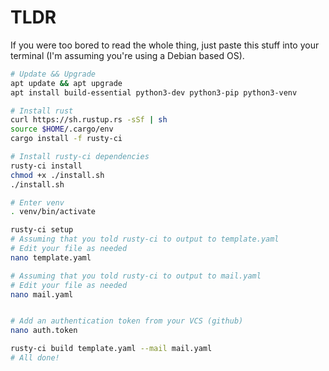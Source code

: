 # TLDR

If you were too bored to read the whole thing, just paste this stuff into your terminal (I'm assuming you're using a Debian based OS).


```bash
# Update && Upgrade
apt update && apt upgrade
apt install build-essential python3-dev python3-pip python3-venv

# Install rust
curl https://sh.rustup.rs -sSf | sh
source $HOME/.cargo/env
cargo install -f rusty-ci

# Install rusty-ci dependencies
rusty-ci install
chmod +x ./install.sh
./install.sh

# Enter venv
. venv/bin/activate

rusty-ci setup
# Assuming that you told rusty-ci to output to template.yaml
# Edit your file as needed
nano template.yaml

# Assuming that you told rusty-ci to output to mail.yaml
# Edit your file as needed
nano mail.yaml


# Add an authentication token from your VCS (github)
nano auth.token

rusty-ci build template.yaml --mail mail.yaml
# All done!
```